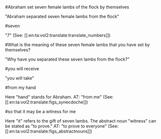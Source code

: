 #Abraham set seven female lambs of the flock by themselves

"Abraham separated seven female lambs from the flock"

#seven

"7" (See: [[:en:ta:vol2:translate:translate_numbers]])

#What is the meaning of these seven female lambs that you have set by themselves?

"Why have you separated these seven lambs from the flock?"

#you will receive

"you will take"

#from my hand

Here "hand" stands for Abraham. AT: "from me" (See: [[:en:ta:vol2:translate:figs_synecdoche]])

#so that it may be a witness for me

Here "it" refers to the gift of seven lambs. The abstract noun "witness" can be stated as "to prove." AT: "to prove to everyone" (See: [[:en:ta:vol2:translate:figs_abstractnouns]])